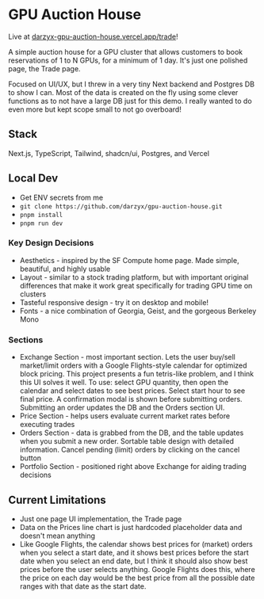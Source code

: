 # GPU Auction House

Live at [darzyx-gpu-auction-house.vercel.app/trade](https://darzyx-gpu-auction-house.vercel.app/trade)!

A simple auction house for a GPU cluster that allows customers to book reservations of 1 to N GPUs, for a minimum of 1 day. It's just one polished page, the Trade page.

Focused on UI/UX, but I threw in a very tiny Next backend and Postgres DB to show I can. Most of the data is created on the fly using some clever functions as to not have a large DB just for this demo. I really wanted to do even more but kept scope small to not go overboard!

## Stack

Next.js, TypeScript, Tailwind, shadcn/ui, Postgres, and Vercel

## Local Dev

-   Get ENV secrets from me
-   `git clone https://github.com/darzyx/gpu-auction-house.git`
-   `pnpm install`
-   `pnpm run dev`

### Key Design Decisions

-   Aesthetics - inspired by the SF Compute home page. Made simple, beautiful, and highly usable
-   Layout - similar to a stock trading platform, but with important original differences that make it work great specifically for trading GPU time on clusters
-   Tasteful responsive design - try it on desktop and mobile!
-   Fonts - a nice combination of Georgia, Geist, and the gorgeous Berkeley Mono

### Sections

-   Exchange Section - most important section. Lets the user buy/sell market/limit orders with a Google Flights-style calendar for optimized block pricing. This project presents a fun tetris-like problem, and I think this UI solves it well. To use: select GPU quantity, then open the calendar and select dates to see best prices. Select start hour to see final price. A confirmation modal is shown before submitting orders. Submitting an order updates the DB and the Orders section UI.
-   Price Section - helps users evaluate current market rates before executing trades
-   Orders Section - data is grabbed from the DB, and the table updates when you submit a new order. Sortable table design with detailed information. Cancel pending (limit) orders by clicking on the cancel button
-   Portfolio Section - positioned right above Exchange for aiding trading decisions

## Current Limitations

-   Just one page UI implementation, the Trade page
-   Data on the Prices line chart is just hardcoded placeholder data and doesn't mean anything
-   Like Google Flights, the calendar shows best prices for (market) orders when you select a start date, and it shows best prices before the start date when you select an end date, but I think it should also show best prices before the user selects anything. Google Flights does this, where the price on each day would be the best price from all the possible date ranges with that date as the start date.
